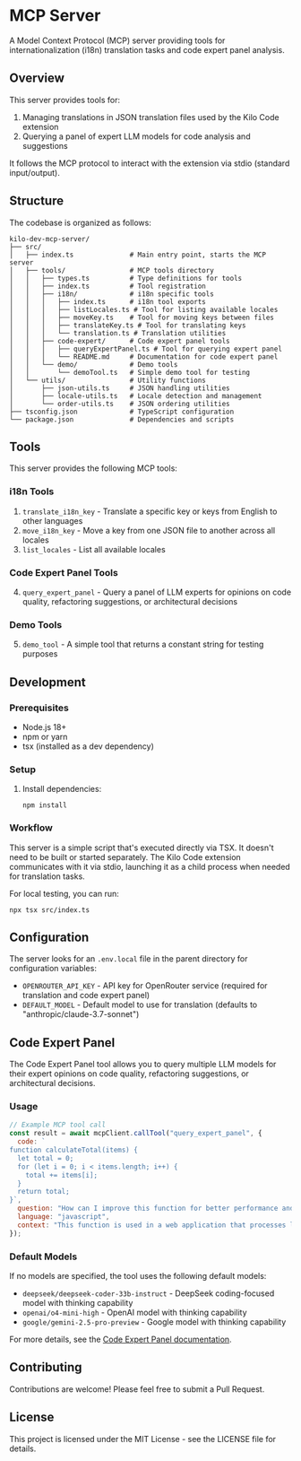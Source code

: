 # MCP Server

A Model Context Protocol (MCP) server providing tools for internationalization (i18n) translation tasks and code expert panel analysis.

## Overview

This server provides tools for:
1. Managing translations in JSON translation files used by the Kilo Code extension
2. Querying a panel of expert LLM models for code analysis and suggestions

It follows the MCP protocol to interact with the extension via stdio (standard input/output).

## Structure

The codebase is organized as follows:

```
kilo-dev-mcp-server/
├── src/
│   ├── index.ts              # Main entry point, starts the MCP server
│   ├── tools/                # MCP tools directory
│   │   ├── types.ts          # Type definitions for tools
│   │   ├── index.ts          # Tool registration
│   │   ├── i18n/             # i18n specific tools
│   │   │   ├── index.ts      # i18n tool exports
│   │   │   ├── listLocales.ts # Tool for listing available locales
│   │   │   ├── moveKey.ts    # Tool for moving keys between files
│   │   │   ├── translateKey.ts # Tool for translating keys
│   │   │   └── translation.ts # Translation utilities
│   │   ├── code-expert/      # Code expert panel tools
│   │   │   ├── queryExpertPanel.ts # Tool for querying expert panel
│   │   │   └── README.md     # Documentation for code expert panel
│   │   └── demo/             # Demo tools
│   │       └── demoTool.ts   # Simple demo tool for testing
│   └── utils/                # Utility functions
│       ├── json-utils.ts     # JSON handling utilities
│       ├── locale-utils.ts   # Locale detection and management
│       └── order-utils.ts    # JSON ordering utilities
├── tsconfig.json             # TypeScript configuration
└── package.json              # Dependencies and scripts
```

## Tools

This server provides the following MCP tools:

### i18n Tools
1. `translate_i18n_key` - Translate a specific key or keys from English to other languages
2. `move_i18n_key` - Move a key from one JSON file to another across all locales
3. `list_locales` - List all available locales

### Code Expert Panel Tools
4. `query_expert_panel` - Query a panel of LLM experts for opinions on code quality, refactoring suggestions, or architectural decisions

### Demo Tools
5. `demo_tool` - A simple tool that returns a constant string for testing purposes

## Development

### Prerequisites

- Node.js 18+
- npm or yarn
- tsx (installed as a dev dependency)

### Setup

1. Install dependencies:

    ```
    npm install
    ```

### Workflow

This server is a simple script that's executed directly via TSX. It doesn't need to be built or started separately. The Kilo Code extension communicates with it via stdio, launching it as a child process when needed for translation tasks.

For local testing, you can run:

```
npx tsx src/index.ts
```

## Configuration

The server looks for an `.env.local` file in the parent directory for configuration variables:

- `OPENROUTER_API_KEY` - API key for OpenRouter service (required for translation and code expert panel)
- `DEFAULT_MODEL` - Default model to use for translation (defaults to "anthropic/claude-3.7-sonnet")

## Code Expert Panel

The Code Expert Panel tool allows you to query multiple LLM models for their expert opinions on code quality, refactoring suggestions, or architectural decisions.

### Usage

```javascript
// Example MCP tool call
const result = await mcpClient.callTool("query_expert_panel", {
  code: `
function calculateTotal(items) {
  let total = 0;
  for (let i = 0; i < items.length; i++) {
    total += items[i];
  }
  return total;
}`,
  question: "How can I improve this function for better performance and readability?",
  language: "javascript",
  context: "This function is used in a web application that processes large arrays of numbers.",
});
```

### Default Models

If no models are specified, the tool uses the following default models:

- `deepseek/deepseek-coder-33b-instruct` - DeepSeek coding-focused model with thinking capability
- `openai/o4-mini-high` - OpenAI model with thinking capability
- `google/gemini-2.5-pro-preview` - Google model with thinking capability

For more details, see the [Code Expert Panel documentation](src/tools/code-expert/README.md).

## Contributing

Contributions are welcome! Please feel free to submit a Pull Request.

## License

This project is licensed under the MIT License - see the LICENSE file for details.
